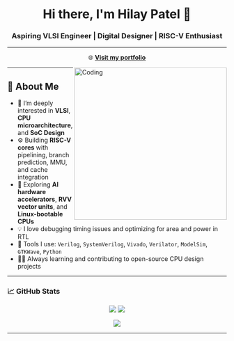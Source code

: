<h1 align="center">Hi there, I'm Hilay Patel 👋</h1>
<h3 align="center">Aspiring VLSI Engineer | Digital Designer | RISC-V Enthusiast</h3>

---

<p align="center">
  🌐 <a href="https://hilay020905.github.io" target="_blank"><strong>Visit my portfolio</strong></a>
</p>
<img align="right" alt="Coding" width="350" src="https://media.giphy.com/media/qgQUggAC3Pfv687qPC/giphy.gif" />


---

## 🧠 About Me

- 🔬 I’m deeply interested in **VLSI**, **CPU microarchitecture**, and **SoC Design**
- ⚙️ Building **RISC-V cores** with pipelining, branch prediction, MMU, and cache integration
- 🧪 Exploring **AI hardware accelerators**, **RVV vector units**, and **Linux-bootable CPUs**
- 💡 I love debugging timing issues and optimizing for area and power in RTL
- 🧰 Tools I use: `Verilog`, `SystemVerilog`, `Vivado`, `Verilator`, `ModelSim`, `GTKWave`, `Python`
- 🧑‍🔬 Always learning and contributing to open-source CPU design projects

---

### 📈 GitHub Stats

<p align="center">
  <img src="https://github-readme-stats.vercel.app/api?username=hilay020905&show_icons=true&theme=tokyonight&count_private=true&hide=issues" />
  <img src="https://github-readme-stats.vercel.app/api/top-langs/?username=hilay020905&layout=compact&theme=tokyonight&hide=html,css" />
</p>

<p align="center">
  <img src="https://github-readme-streak-stats.herokuapp.com/?user=hilay020905&theme=tokyonight" />
</p>

---
